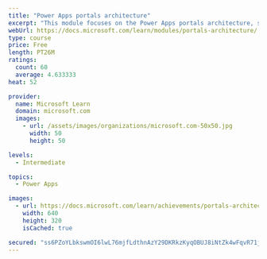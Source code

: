 ```yaml
---
title: "Power Apps portals architecture"
excerpt: "This module focuses on the Power Apps portals architecture, such as how the various components work together to build a portal. Additionally, it explains how the components are installed and come to together in a working portal. The module also describes the maker and configuration tools that you can use to build and customize Power Apps portals."
webUrl: https://docs.microsoft.com/learn/modules/portals-architecture/
type: course
price: Free
length: PT26M
ratings:
  count: 60
  average: 4.633333
heat: 52

provider:
  name: Microsoft Learn
  domain: microsoft.com
  images:
    - url: /assets/images/organizations/microsoft.com-50x50.jpg
      width: 50
      height: 50

levels:
  - Intermediate

topics:
  - Power Apps

images:
  - url: https://docs.microsoft.com/learn/achievements/portals-architecture-social.png
    width: 640
    height: 320
    isCached: true

secured: "ss6PZoYLbkswmOI6lwL76mjfLdthnAzY29DKRkzKyqOBUJ8iNtZk4wFqvR71j5w2mHONIURBvcHN0nK7hdbkPdefC9gUG/aJCRqZfdnojO+0vIQWTrpnkjlCE2HN53hosKJHLuEv16RmiHst+QQxFUqNqG3tRGdx5bkTqJVsK694mp///5OC/zZiViFZNn7h4FxOQJ5mgkWN4MwtFpwOtMTDypqP16PKFIhTJLYBhxiYUU8KRuJPA7fWAYCiSxa1TWJwQq+6wtkw1ksZ/+KNYOCXkFhU5KjE69z+5vA73rM1S4NFU7T806uyjBIUg6WgW16qpseBV6kq8lrFxR/+7INU34ULoWjAUHumFHkck95GfBSzdWhRHwo//SOG+j70xEBBPl7ZvGCuSvBGSZQk+g==;t6iMWXRH/PNCdjAXqrYlAA=="
---
```


